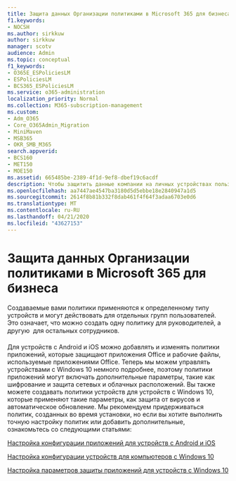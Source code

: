 ```yaml
---
title: Защита данных Организации политиками в Microsoft 365 для бизнеса
f1.keywords:
- NOCSH
ms.author: sirkkuw
author: sirkkuw
manager: scotv
audience: Admin
ms.topic: conceptual
f1_keywords:
- O365E_ESPoliciesLM
- ESPoliciesLM
- BCS365_ESPoliciesLM
ms.service: o365-administration
localization_priority: Normal
ms.collection: M365-subscription-management
ms.custom:
- Adm_O365
- Core_O365Admin_Migration
- MiniMaven
- MSB365
- OKR_SMB_M365
search.appverid:
- BCS160
- MET150
- MOE150
ms.assetid: 665485be-2389-4f1d-9ef8-dbef19c6acdf
description: Чтобы защитить данные компании на личных устройствах пользователей, используйте политики, предназначенные для определенных устройств и групп безопасности.
ms.openlocfilehash: aa7447ae4547ba3180d5d5ebbe18e2840947a1d5
ms.sourcegitcommit: 2614f8b81b332f8dab461f4f64f3adaa6703e0d6
ms.translationtype: MT
ms.contentlocale: ru-RU
ms.lasthandoff: 04/21/2020
ms.locfileid: "43627153"
---
```

# <a name="how-policies-in-microsoft-365-for-business-protect-company-data"></a>Защита данных Организации политиками в Microsoft 365 для бизнеса

Создаваемые вами политики применяются к определенному типу устройств и могут действовать для отдельных групп пользователей. Это означает, что можно создать одну политику для руководителей, а другую  для остальных сотрудников.
  
Для устройств с Android и iOS можно добавлять и изменять политики приложений, которые защищают приложения Office и рабочие файлы, используемые приложениями Office. Теперь мы можем управлять устройствами с Windows 10 немного подробнее, поэтому политики приложений могут включать дополнительные параметры, такие как шифрование и защита сетевых и облачных расположений. Вы также можете создавать политики устройств для устройств с Windows 10, которые применяют такие параметры, как защита от вирусов и автоматическое обновление. Мы рекомендуем придерживаться политик, созданных во время установки, но если вы хотите выполнить точную настройку политик или добавить дополнительные, ознакомьтесь со следующими статьями:
  
[Настройка конфигурации приложений для устройств с Android и iOS](app-protection-settings-for-android-and-ios.md)
  
[Настройка конфигурации устройств для компьютеров с Windows 10](protection-settings-for-windows-10-pcs.md)
  
[Настройка параметров защиты приложений для устройств с Windows 10](protection-settings-for-windows-10-devices.md)
  

